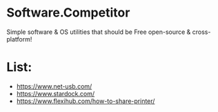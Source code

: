 # Software.Competitor
Simple software & OS utilities that should be Free open-source & cross-platform!

# List:
- https://www.net-usb.com/
- https://www.stardock.com/
- https://www.flexihub.com/how-to-share-printer/
